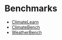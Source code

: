 
# Benchmarks

- [ClimateLearn](./climatelearn.md)
- [ClimateBench](./climatebench.md)
- [WeatherBench](./weatherbench.md)